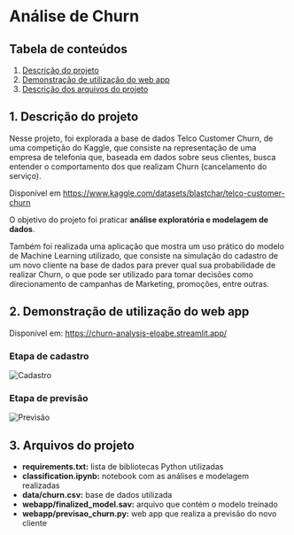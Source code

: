 # Análise de Churn

## Tabela de conteúdos
1. [Descrição do projeto](#descricao-projeto)
2. [Demonstração de utilização do web app](#demonstracao-webapp)
3. [Descrição dos arquivos do projeto](#descricao-arquivos)


<a name="descricao-projeto"></a>
## 1. Descrição do projeto
Nesse projeto, foi explorada a base de dados Telco Customer Churn, de uma competição do Kaggle, que consiste na representação de uma empresa de telefonia que, baseada em dados sobre seus clientes, busca entender o comportamento dos que realizam Churn (cancelamento do serviço). 

Disponível em https://www.kaggle.com/datasets/blastchar/telco-customer-churn

O objetivo do projeto foi praticar **análise exploratória e modelagem de dados**. 

Também foi realizada uma aplicação que mostra um uso prático do modelo de Machine Learning utilizado, que consiste na simulação do cadastro de um novo cliente na base de dados para prever qual sua probabilidade de realizar Churn, o que pode ser utilizado para tomar decisões como direcionamento de campanhas de Marketing, promoções, entre outras.

<a name="demonstracao-webapp"></a>
## 2. Demonstração de utilização do web app

Disponível em: https://churn-analysis-eloabe.streamlit.app/</a>

### Etapa de cadastro
![Cadastro](https://i.ibb.co/kcMc0Bt/churn-cadastro.png)

### Etapa de previsão
![Previsão](https://i.ibb.co/qR6HBCp/churn-previsao.png)

<a name="descricao-arquivos"></a>
## 3. Arquivos do projeto
- **requirements.txt:** lista de bibliotecas Python utilizadas
- **classification.ipynb:** notebook com as análises e modelagem realizadas
- **data/churn.csv:** base de dados utilizada
- **webapp/finalized_model.sav:** arquivo que contém o modelo treinado
- **webapp/previsao_churn.py:** web app que realiza a previsão do novo cliente
